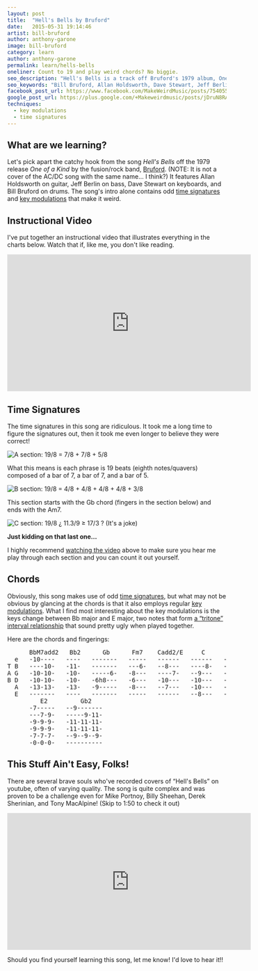 ```yaml
---
layout: post
title:  "Hell's Bells by Bruford"
date:   2015-05-31 19:14:46
artist: bill-bruford
author: anthony-garone
image: bill-bruford
category: learn
author: anthony-garone
permalink: learn/hells-bells
oneliner: Count to 19 and play weird chords? No biggie.
seo_description: "Hell's Bells is a track off Bruford's 1979 album, One of a Kind, and uses odd time signatures and key modulations for great listening and playing."
seo_keywords: "Bill Bruford, Allan Holdsworth, Dave Stewart, Jeff Berlin, Bruford, One of a Kind, Hell's Bells"
facebook_post_url: https://www.facebook.com/MakeWeirdMusic/posts/754055434707182
google_post_url: https://plus.google.com/+Makeweirdmusic/posts/jDruN8RAj6m
techniques:
  - key modulations
  - time signatures
---
```

## What are we learning?

Let's pick apart the catchy hook from the song *Hell's Bells* off the 1979 release *One of a Kind* by the fusion/rock band, [Bruford](/discover/bruford). (NOTE: It is not a cover of the AC/DC song with the same name... I think?) It features Allan Holdsworth on guitar, Jeff Berlin on bass, Dave Stewart on keyboards, and Bill Bruford on drums. The song's intro alone contains odd [time signatures](/techniques/time-signatures) and [key modulations](/techniques/key-modulations) that make it weird.

## Instructional Video

I've put together an instructional video that illustrates everything in the charts below. Watch that if, like me, you don't like reading.

<div class="video-wrapper">
<iframe width="560" height="315" src="http://www.youtube.com/embed/wNCSTNHejAY?rel=0" frameborder="0" allowfullscreen></iframe>
</div>

## Time Signatures

The time signatures in this song are ridiculous. It took me a long time to figure the signatures out, then it took me even longer to believe they were correct!

![A section: 19/8 = 7/8 + 7/8 + 5/8](https://rawgit.com/MakeWeirdMusic/art/master/bill-bruford/hells-bells/hells-bells-slide-time-signatures-section-A-1067x600.png)

What this means is each phrase is 19 beats (eighth notes/quavers) composed of a bar of 7, a bar of 7, and a bar of 5.

![B section: 19/8 = 4/8 + 4/8 + 4/8 + 4/8 + 3/8](https://rawgit.com/MakeWeirdMusic/art/master/bill-bruford/hells-bells/hells-bells-slide-time-signatures-section-B-1067x600.png)

This section starts with the Gb chord (fingers in the section below) and ends with the Am7.

![C section: 19/8 ¿ 11.3/9 ≥ 17/3 ? (It's a joke)](https://rawgit.com/MakeWeirdMusic/art/master/bill-bruford/hells-bells/hells-bells-slide-time-signatures-section-C-1067x600.png)

<strong>Just kidding on that last one&#8230;</strong>

I highly recommend [watching the video](https://youtu.be/wNCSTNHejAY) above to make sure you hear me play through each section and you can count it out yourself.

## Chords

Obviously, this song makes use of odd <a href="http://makeweirdmusic.com/techniques/time-signatures">time signatures</a>, but what may not be obvious by glancing at the chords is that it also employs regular <a href="http://makeweirdmusic.com/techniques/key-modulations">key modulations</a>. What I find most interesting about the key modulations is the keys change between Bb major and E major, two notes that form <a href="http://en.wikipedia.org/wiki/Tritone">a &#8220;tritone&#8221; interval relationship</a> that sound pretty ugly when played together.

Here are the chords and fingerings:

<pre class="tab">      BbM7add2   Bb2      Gb      Fm7    Cadd2/E     C        Am7
  e   -10----   ----   -------   -----   ------   ------   --------
T B   ----10-   -11-   -------   ---6-   --8---   ----8-   -10p8---
A G   -10-10-   -10-   -----6-   -8---   ----7-   --9---   ------9-
B D   -10-10-   -10-   -6h8---   -6---   -10---   -10---   -10-----
  A   -13-13-   -13-   -9-----   -8---   --7---   -10---   --0-----
  E   -------   ----   -------   -----   ------   --8---   --------
         E2         Gb2
      -7-----   --9-------
      ---7-9-   -----9-11-
      -9-9-9-   -11-11-11-
      -9-9-9-   -11-11-11-
      -7-7-7-   --9--9--9-
      -0-0-0-   ----------
</pre>

## This Stuff Ain't Easy, Folks!

There are several brave souls who've recorded covers of &#8220;Hell's Bells&#8221; on youtube, often of varying quality. The song is quite complex and was proven to be a challenge even for Mike Portnoy, Billy Sheehan, Derek Sherinian, and Tony MacAlpine! (Skip to 1:50 to check it out)

<div class="video-wrapper">
<iframe width="560" height="315" src="http://www.youtube.com/embed/QmCJRciBZRQ?t=1m47s?rel=0" frameborder="0" allowfullscreen></iframe>
</div>

Should you find yourself learning this song, let me know! I'd love to hear it!!
